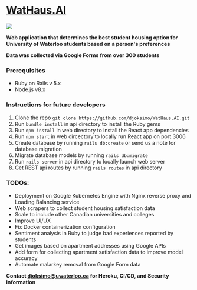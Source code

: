 # [WatHaus.AI](https://wathaus-web.herokuapp.com/)

<img src="http://img.shields.io/liberapay/receives/djoksimo.svg?logo=liberapay">

**Web application that determines the best student housing option for University of Waterloo students based on a person's preferences**

**Data was collected via Google Forms from over 300 students**

### Prerequisites

* Ruby on Rails v 5.x
* Node.js v8.x

### Instructions for future developers

1. Clone the repo ```git clone https://github.com/djoksimo/WatHaus.AI.git ```
2. Run ```bundle install``` in api directory to install the Ruby gems
3. Run ```npm install``` in web directory to install the React app dependencies
4. Run ```npm start``` in web dircectory to locally run React app on port 3006
5. Create database by running ```rails db:create``` or send us a note for database migration
6. Migrate database models by running ```rails db:migrate```
5. Run ```rails server``` in api directory to locally launch web server
6. Get REST api routes by running ```rails routes``` in api directory

### TODOs:

* Deployment on Google Kubernetes Engine with Nginx reverse proxy and Loading Balancing service
* Web scrapers to collect student housing satisfaction data
* Scale to include other Canadian universities and colleges
* Improve UI/UX
* Fix Docker containerization configuration
* Sentiment analysis in Ruby to judge bad experiences reported by students
* Get images based on apartment addresses using Google APIs
* Add form for collecting apartment satisfaction data to improve model accuracy
* Automate malarkey removal from Google Form data

**Contact djoksimo@uwaterloo.ca for Heroku, CI/CD, and Security information**
